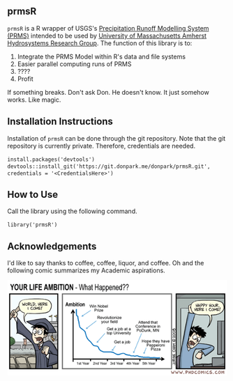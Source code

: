 prmsR
-----

`prmsR` is a R wrapper of USGS's [Precipitation Runoff Modelling System
(PRMS)](https://wwwbrr.cr.usgs.gov/projects/SW_MoWS/PRMS.html) intended
to be used by [University of Massachusetts Amherst Hydrosystems Research
Group](http://blogs.umass.edu/hydrosystems/). The function of this
library is to:

1.  Integrate the PRMS Model within R's data and file systems
2.  Easier parallel computing runs of PRMS
3.  ????
4.  Profit

If something breaks. Don't ask Don. He doesn't know. It just somehow
works. Like magic.

Installation Instructions
-------------------------

Installation of `prmsR` can be done through the git repository. Note
that the git repository is currently private. Therefore, credentials are
needed.

    install.packages('devtools')
    devtools::install_git('https://git.donpark.me/donpark/prmsR.git', credentials = '<CredentialsHere>')

How to Use
----------

Call the library using the following command.

    library('prmsR')

Acknowledgements
----------------

I'd like to say thanks to coffee, coffee, liquor, and coffee. Oh and the
following comic summarizes my Academic aspirations.

![](README_files/mylife.gif)
